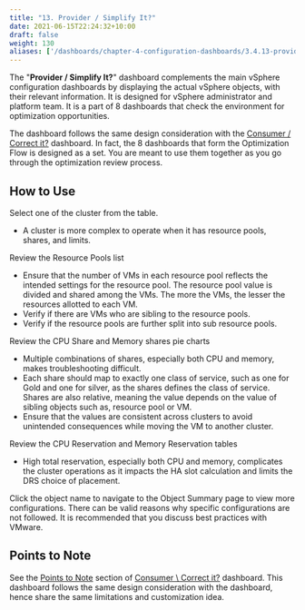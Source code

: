 ```yaml
---
title: "13. Provider / Simplify It?"
date: 2021-06-15T22:24:32+10:00
draft: false
weight: 130
aliases: ['/dashboards/chapter-4-configuration-dashboards/3.4.13-provider-simplify-it']
---
```


The "**Provider / Simplify It?**" dashboard complements the main vSphere configuration dashboards by displaying the actual vSphere objects, with their relevant information. It is designed for vSphere administrator and platform team. It is a part of 8 dashboards that check the environment for optimization opportunities.

The dashboard follows the same design consideration with the [Consumer / Correct it?](/dashboards/chapter-4-configuration-dashboards/3.4.7-consumer-correct-it/) dashboard. In fact, the 8 dashboards that form the Optimization Flow is designed as a set. You are meant to use them together as you go through the optimization review process.

## How to Use

Select one of the cluster from the table.

- A cluster is more complex to operate when it has resource pools, shares, and limits.

Review the Resource Pools list

- Ensure that the number of VMs in each resource pool reflects the intended settings for the resource pool. The resource pool value is divided and shared among the VMs. The more the VMs, the lesser the resources allotted to each VM.
- Verify if there are VMs who are sibling to the resource pools.
- Verify if the resource pools are further split into sub resource pools.

Review the CPU Share and Memory shares pie charts

- Multiple combinations of shares, especially both CPU and memory, makes troubleshooting difficult.
- Each share should map to exactly one class of service, such as one for Gold and one for silver, as the shares defines the class of service. Shares are also relative, meaning the value depends on the value of sibling objects such as, resource pool or VM.
- Ensure that the values are consistent across clusters to avoid unintended consequences while moving the VM to another cluster.

Review the CPU Reservation and Memory Reservation tables

- High total reservation, especially both CPU and memory, complicates the cluster operations as it impacts the HA slot calculation and limits the DRS choice of placement.

Click the object name to navigate to the Object Summary page to view more configurations. There can be valid reasons why specific configurations are not followed. It is recommended that you discuss best practices with VMware.

## Points to Note

See the [Points to Note](/dashboards/chapter-4-configuration-dashboards/3.4.7-consumer-correct-it/#points-to-note) section of [Consumer \ Correct it?](/dashboards/chapter-4-configuration-dashboards/3.4.7-consumer-correct-it/) dashboard. This dashboard follows the same design consideration with the dashboard, hence share the same limitations and customization idea.
